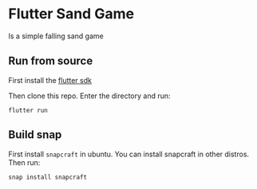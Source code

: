 # Flutter Sand Game

Is a simple falling sand game 

## Run from source

First install the [flutter sdk](https://flutter.dev/docs/get-started/codelab)

Then clone this repo. Enter the directory and run:

`flutter run`

## Build snap

First install `snapcraft` in ubuntu. You can install snapcraft in other distros. Then run:

`snap install snapcraft`

